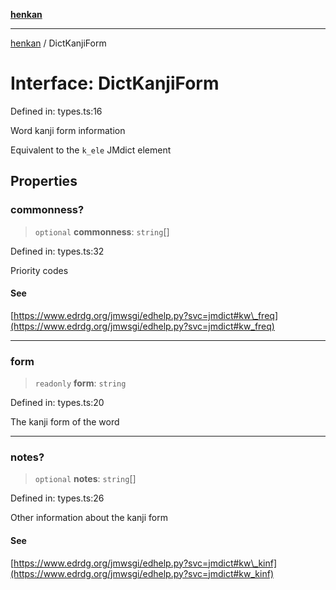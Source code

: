 [**henkan**](../README.md)

***

[henkan](../README.md) / DictKanjiForm

# Interface: DictKanjiForm

Defined in: types.ts:16

Word kanji form information

Equivalent to the `k_ele` JMdict element

## Properties

### commonness?

> `optional` **commonness**: `string`[]

Defined in: types.ts:32

Priority codes

#### See

[https://www.edrdg.org/jmwsgi/edhelp.py?svc=jmdict#kw\_freq](https://www.edrdg.org/jmwsgi/edhelp.py?svc=jmdict#kw_freq)

***

### form

> `readonly` **form**: `string`

Defined in: types.ts:20

The kanji form of the word

***

### notes?

> `optional` **notes**: `string`[]

Defined in: types.ts:26

Other information about the kanji form

#### See

[https://www.edrdg.org/jmwsgi/edhelp.py?svc=jmdict#kw\_kinf](https://www.edrdg.org/jmwsgi/edhelp.py?svc=jmdict#kw_kinf)
